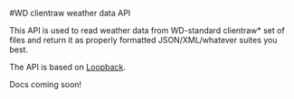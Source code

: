 #WD clientraw weather data API

This API is used to read weather data from WD-standard clientraw* set of files and return it as properly formatted JSON/XML/whatever suites you best.

The API is based on [Loopback](https://loopback.io/).

Docs coming soon!
